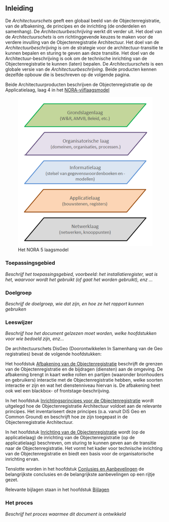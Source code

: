 ## Inleiding

De *Architectuurschets* geeft een globaal beeld van de Objectenregistratie, van de afbakening, de principes en de inrichting (de onderdelen en samenhang). De *Architectuurbeschrijving* werkt dit verder uit. Het doel van de *Architectuurschets* is om richtinggevende keuzes te maken voor de verdere invulling van de Objectenregistratie Architectuur.
Het doel van de *Architectuurbeschrijving* is om de strategie voor de architectuur-transitie te kunnen bepalen en sturing te geven aan deze transitie. Het doel van de Architectuur-beschrijving is ook om de technische inrichting van de Objectenregistratie te kunnen (laten) bepalen.
De *Architectuurschets* is een globale versie van de *Architectuurbeschrijving*. Beide producten kennen dezelfde opbouw die is beschreven op de volgende pagina. 

Beide Architectuurproducten beschrijven de Objectenregistratie op de Applicatielaag, laag 4 in het [NORA-vijflaagsmodel](https://www.noraonline.nl/wiki/Vijflaagsmodel)

<figure id="nora5laagsmodel">
    <img src="media/nora5laagsmodel.PNG" alt="nora5laagsmodel">
    <figcaption>Het NORA 5 laagsmodel</figcaption>
</figure>

### Toepassingsgebied

*Beschrijf het toepassingsgebied, voorbeeld: het installatieregister, wat is het, waarvoor wordt het gebruikt (of gaat het worden gebruikt), enz ...*


### Doelgroep

*Beschrijf de doelgroep, wie dat zijn, en hoe ze het rapport kunnen gebruiken*

### Leeswijzer

*Beschrijf hoe het document gelzezen moet worden, welke hoofdstukken voor wie bedoeld zijn, enz...*

De architectuurschets DisGeo (Doorontwikkelen In Samenhang van de Geo registraties) bevat de volgende hoofdstukken:

Het hoofdstuk [Afbakening van de Objectenregistratie](#afbakening-van-de-objectenregistratie) beschrijft de grenzen van de Objectenregistratie en de bijdragen (diensten) aan de omgeving. De afbakening brengt in kaart welke rollen en partijen (waaronder bronhouders en gebruikers) interactie met de Objectenregistratie hebben, welke soorten interactie er zijn en wat het dienstenniveau hiervan is. De afbakening heet ook wel een blackbox- of frontstage-beschrijving.

In het hoofdstuk [Inrichtingsprincipes voor de Objectenregistratie](#inrichtingsprincipes-voor-de-objectenregistratie) wordt uitgelegd hoe de Objectenregistratie Architectuur voldoet aan de relevante principes. Het inventariseert deze principes (o.a. vanuit DiS Geo en Common Ground) en beschrijft hoe ze zijn toegepast in de Objectenregistratie Architectuur.  

In het hoofdstuk [Inrichting van de Objectenregistratie](#inrichting-van-de-objectenregistratie) wordt (op de applicatielaag) de inrichting van de Objectenregistratie (op de applicatielaag) beschreven, om sturing te kunnen geven aan de transitie naar de Objectenregistratie. Het vormt het kader voor technische inrichting van de Objectenregistratie en biedt een basis voor de organisatorische inrichting ervan.

Tenslotte worden in het hoofdstuk [Conlusies en Aanbevelingen](#conclusies-en-aanbevelingen) de belangrijkste conclusies en de belangrijkste aanbevelingen op een rijtje gezet.

Relevante bijlagen staan in het hoofdstuk [Bijlagen](#bijlagen)

### Het proces

*Beschrijf het proces waarmee dit document is ontwikkeld*

